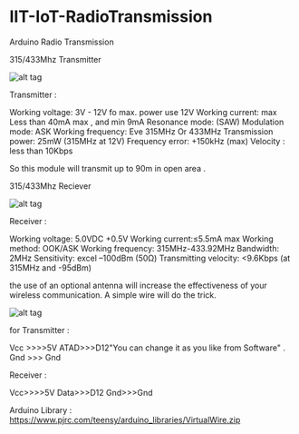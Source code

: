 # IIT-IoT-RadioTransmission
Arduino Radio Transmission

315/433Mhz Transmitter

![alt tag](http://cdn.instructables.com/FU4/UJYA/HM8DG3Q3/FU4UJYAHM8DG3Q3.MEDIUM.jpg)

Transmitter : 

Working voltage: 3V - 12V  fo max. power use 12V
Working current: max  Less than 40mA max , and min 9mA
Resonance mode: (SAW)
Modulation mode: ASK
Working frequency: Eve 315MHz  Or  433MHz 
Transmission power: 25mW (315MHz at 12V)
Frequency error: +150kHz (max)
Velocity :  less than 10Kbps

So this module will transmit up to 90m in open area .

315/433Mhz Reciever

![alt tag](http://cdn.instructables.com/F8T/43EW/HM8DG3Q4/F8T43EWHM8DG3Q4.MEDIUM.jpg)

Receiver :

Working voltage: 5.0VDC +0.5V
Working current:≤5.5mA max
Working method: OOK/ASK
Working frequency: 315MHz-433.92MHz
Bandwidth: 2MHz
Sensitivity: excel –100dBm (50Ω)
Transmitting velocity: <9.6Kbps (at 315MHz and -95dBm)

the use of an optional antenna will increase the effectiveness of your wireless communication. A simple wire will do the trick.

![alt tag](http://cdn.instructables.com/FIT/MUZG/HM8DG0TF/FITMUZGHM8DG0TF.MEDIUM.jpg)

for Transmitter :

Vcc >>>>5V
ATAD>>>D12"You can change it as you like from Software" .
Gnd >>> Gnd

Receiver :

Vcc>>>>5V
Data>>>D12
Gnd>>>Gnd

Arduino Library : https://www.pjrc.com/teensy/arduino_libraries/VirtualWire.zip




